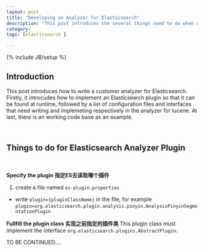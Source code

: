 ```yaml
---
layout: post
title: "Developing an Analyzer for Elasticsearch"
description: "This post introduces the several things need to do when writing a customer analyzer for Elasticsearch"
category: 
tags: [elasticsearch ]

---
```

{% include JB/setup %}

## Introduction


This post introduces how to write a customer analyzer for Elasticsearch. Firstly, it introcudes how to implement an Elasticsearch plugin so that it can be found at runtime, followed by a list of configuration files and interfaces that need  writing and implemeting respectively in the analyzer for lucene. At last, there is an working code base as an example.

&nbsp;

## Things to do for Elasticsearch Analyzer Plugin

&nbsp;

**Specify the plugin 指定ES去读取哪个插件**

1. create a file named `es-plugin.properties`
* write `plugin={pluginClassName}` in the file, for example `plugin=org.elasticsearch.plugin.analysis.pinyin.AnalysisPinyinSegmentationPlugin`

**Fullfill the plugin class 实现之前指定的插件类**
This plugin class must implement the interface `org.elasticsearch.plugins.AbstractPlugin`.

TO BE CONTINUED....

 
